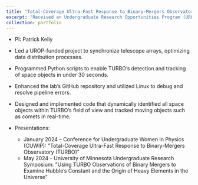 ```yaml
---
title: "Total-Coverage Ultra-Fast Response to Binary-Mergers Observatory (TURBO)"
excerpt: "Received an Undergraduate Research Opportunities Program (UROP) award to complete a personal project in the laboratory. <br/><img src='/images/TURBO.png'>"
collection: portfolio
---
```

* PI: Patrick Kelly
* Led a UROP-funded project to synchronize telescope arrays, optimizing data distribution processes.
* Programmed Python scripts to enable TURBO’s detection and tracking of space objects in under 30 seconds.
* Enhanced the lab’s GitHub repository and utilized Linux to debug and resolve pipeline errors.
* Designed and implemented code that dynamically identified all space objects within TURBO’s field of view and tracked moving objects such as comets in real-time.

* Presentations:
  * January 2024 – Conference for Undergraduate Women in Physics (CUWIP): "Total-Coverage Ultra-Fast Response to Binary-Mergers Observatory (TURBO)"
  * May 2024 – University of Minnesota Undergraduate Research Symposium: "Using TURBO Observations of Binary Mergers to Examine Hubble’s Constant and the Origin of Heavy Elements in the Universe"
